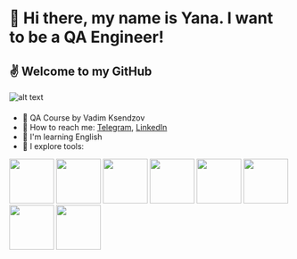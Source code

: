 # 👋 Hi there, my name is Yana. I want to be a QA Engineer!
 

## ✌️ Welcome to my GitHub
![alt text](https://i.gifer.com/origin/23/233aa6a16090f75fa8a0cd6e8872fd4b_w200.gif) 

####
- 🐾 QA Course by Vadim Ksendzov 
- 🌈 How to reach me: [Telegram](https://t.me/yana_moshkina), [LinkedIn](https://www.linkedin.com/in/yana-moshkina-a2b6221b5/)
- 🌸 I'm learning English
- 🦄 I explore tools:
 
<img src="https://www.megaleechers.com/storage/Fiddler-Everywhere-Icon.png" width="80"> <img src="https://pics.freeicons.io/uploads/icons/png/16475775581551942134-512.png" width="80"> <img src="https://user-images.githubusercontent.com/89486551/143319750-2f729405-4b8a-4f73-8e16-b5c7780517fc.png" width="80"> <img src="https://user-images.githubusercontent.com/89486551/143319757-0bbd31ce-7860-447a-9571-504653849d0b.png" width="80"> <img src="https://user-images.githubusercontent.com/89486551/143319773-17f2e07b-8dc2-4f02-9b60-e9f0b421ce06.png" width="80"> <img src="https://user-images.githubusercontent.com/89486551/143319775-c711ac23-04f8-44dd-9a0b-ea3698467e9e.png" width="80"> <img src="https://habrastorage.org/webt/5c/47/f3/5c47f3d39c77e199521181.png" width="80"> <img src="https://user-images.githubusercontent.com/89486551/143319797-01713acf-1cc6-49c9-ae92-d520d55cef17.png" width="80">









<!--
**yanamoshkina/yanamoshkina** is a ✨ _special_ ✨ repository because its `README.md` (this file) appears on your GitHub profile.

Here are some ideas to get you started:

- 🔭 I’m currently working on dfghh
- 🌱 I’m currently learning ...
- 👯 I’m looking to collaborate on ...
- 🤔 I’m looking for help with ...
- 💬 Ask me about ...
- 📫 How to reach me: ...
- 😄 Pronouns: ...
- ⚡ Fun fact: ...
-->
